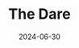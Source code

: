 ---
title: The Dare
fulltitle: The Dare
date: 2024-06-30
tags:
- 2024
categories: []
keywords:
- 2024
rgb: 163, 76, 60
url: /stories/scruff/
image: /images/fullres/scruff.jpg
caption: Tzipora crawled through a pipe for a dare.
---